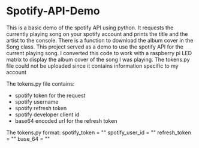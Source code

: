 # Spotify-API-Demo
This is a basic demo of the spotify API using python. It requests the currently playing song on your spotify account and prints the title and the artist to the console. There is a function to download the album cover in the Song class. This project served as a demo to use the spotify API for the current playing song. I converted this code to work with a raspberry pi LED matrix to display the album cover of the song I was playing. 
The tokens.py file could not be uploaded since it contains information specific to my account

The tokens.py file contains:
- spotify token for the request
- spotify username
- spotify refresh token
- spotify developer client id
- base64 encoded url for the refresh token

The tokens.py format:
spotify_token = ""
spotify_user_id = ""
refresh_token = ""
base_64 = ""



